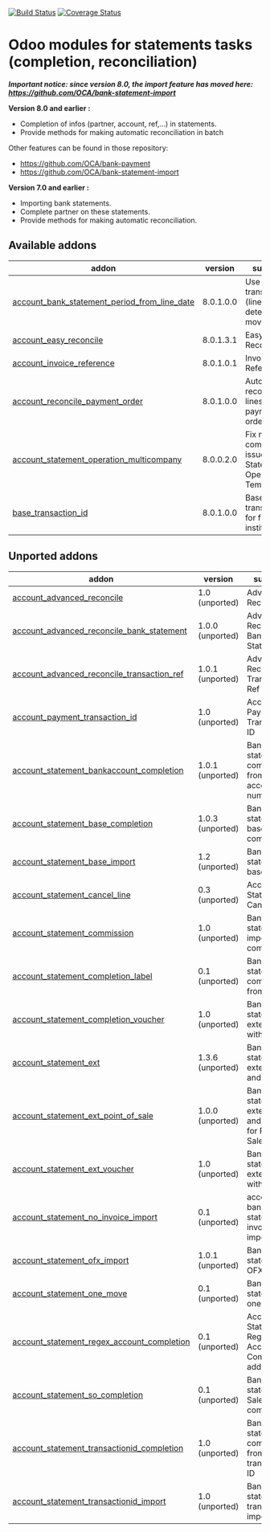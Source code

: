 [![Build Status](https://travis-ci.org/OCA/bank-statement-reconcile.svg?branch=8.0)](https://travis-ci.org/OCA/bank-statement-reconcile)
[![Coverage Status](https://coveralls.io/repos/OCA/bank-statement-reconcile/badge.png?branch=8.0)](https://coveralls.io/r/OCA/bank-statement-reconcile?branch=8.0)

Odoo modules for statements tasks (completion, reconciliation)
==============================================================

***Important notice: since version 8.0, the import feature has moved here: https://github.com/OCA/bank-statement-import***


__Version 8.0 and earlier :__

* Completion of infos (partner, account, ref,...) in statements.
* Provide methods for making automatic reconciliation in batch

Other features can be found in those repository:
* https://github.com/OCA/bank-payment
* https://github.com/OCA/bank-statement-import

__Version 7.0 and earlier :__

* Importing bank statements.
* Complete partner on these statements.
* Provide methods for making automatic reconciliation.


[//]: # (addons)
Available addons
----------------
addon | version | summary
--- | --- | ---
[account_bank_statement_period_from_line_date](account_bank_statement_period_from_line_date/) | 8.0.1.0.0 | Use bank transaction (line) date to determine move period
[account_easy_reconcile](account_easy_reconcile/) | 8.0.1.3.1 | Easy Reconcile
[account_invoice_reference](account_invoice_reference/) | 8.0.1.0.1 | Invoices Reference
[account_reconcile_payment_order](account_reconcile_payment_order/) | 8.0.1.0.0 | Automatically reconcile all lines from payment orders
[account_statement_operation_multicompany](account_statement_operation_multicompany/) | 8.0.0.2.0 | Fix multi-company issue on Statement Operation Templates
[base_transaction_id](base_transaction_id/) | 8.0.1.0.0 | Base transaction id for financial institutes

Unported addons
---------------
addon | version | summary
--- | --- | ---
[account_advanced_reconcile](__unported__/account_advanced_reconcile/) | 1.0 (unported) | Advanced Reconcile
[account_advanced_reconcile_bank_statement](__unported__/account_advanced_reconcile_bank_statement/) | 1.0.0 (unported) | Advanced Reconcile Bank Statement
[account_advanced_reconcile_transaction_ref](__unported__/account_advanced_reconcile_transaction_ref/) | 1.0.1 (unported) | Advanced Reconcile Transaction Ref
[account_payment_transaction_id](__unported__/account_payment_transaction_id/) | 1.0 (unported) | Account Payment - Transaction ID
[account_statement_bankaccount_completion](__unported__/account_statement_bankaccount_completion/) | 1.0.1 (unported) | Bank statement completion from bank account number
[account_statement_base_completion](__unported__/account_statement_base_completion/) | 1.0.3 (unported) | Bank statement base completion
[account_statement_base_import](__unported__/account_statement_base_import/) | 1.2 (unported) | Bank statement base import
[account_statement_cancel_line](__unported__/account_statement_cancel_line/) | 0.3 (unported) | Account Statement Cancel Line
[account_statement_commission](__unported__/account_statement_commission/) | 1.0 (unported) | Bank statement import - commissions
[account_statement_completion_label](__unported__/account_statement_completion_label/) | 0.1 (unported) | Bank statement completion from label
[account_statement_completion_voucher](__unported__/account_statement_completion_voucher/) | 1.0 (unported) | Bank statement extension with voucher
[account_statement_ext](__unported__/account_statement_ext/) | 1.3.6 (unported) | Bank statement extension and profiles
[account_statement_ext_point_of_sale](__unported__/account_statement_ext_point_of_sale/) | 1.0.0 (unported) | Bank statement extension and profiles for Point of Sale
[account_statement_ext_voucher](__unported__/account_statement_ext_voucher/) | 1.0 (unported) | Bank statement extension with voucher
[account_statement_no_invoice_import](__unported__/account_statement_no_invoice_import/) | 0.1 (unported) | account bank statement no invoice import
[account_statement_ofx_import](__unported__/account_statement_ofx_import/) | 1.0.1 (unported) | Bank statement OFX import
[account_statement_one_move](__unported__/account_statement_one_move/) | 0.1 (unported) | Bank statement one move
[account_statement_regex_account_completion](__unported__/account_statement_regex_account_completion/) | 0.1 (unported) | Account Statement Regex Account Completion addon
[account_statement_so_completion](__unported__/account_statement_so_completion/) | 0.1 (unported) | Bank statement Sale Order completion
[account_statement_transactionid_completion](__unported__/account_statement_transactionid_completion/) | 1.0 (unported) | Bank statement completion from transaction ID
[account_statement_transactionid_import](__unported__/account_statement_transactionid_import/) | 1.0 (unported) | Bank statement transactionID import

[//]: # (end addons)
